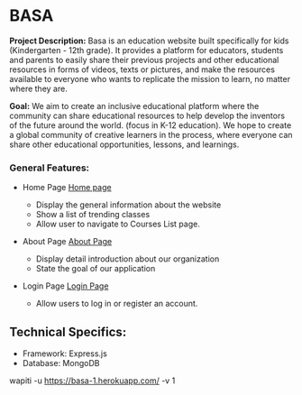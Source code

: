 # BASA

**Project Description:** Basa is an education website built specifically for kids (Kindergarten - 12th grade). It provides a platform for educators, students and parents to easily share their previous projects and other educational resources in forms of videos, texts or pictures, and make the resources available to everyone who wants to replicate the mission to learn, no matter where they are.

**Goal:** We aim to create an inclusive educational platform where the community can share educational resources to help develop the inventors of the future around the world. (focus in K-12 education). We hope to create a global community of creative learners in the process, where everyone can share other educational opportunities, lessons, and learnings.


### General Features:

* Home Page [Home page](client/views/welcome.hbs)
	- Display the general information about the website
	- Show a list of trending classes
	- Allow user to navigate to Courses List page.

* About Page [About Page](client/views/about.hbs)
	- Display detail introduction about our organization
	- State the goal of our application

* Login Page [Login Page](client/views/login.hbs)
	- Allow users to log in or register an account.


## Technical Specifics:
* Framework: Express.js
* Database: MongoDB



wapiti -u https://basa-1.herokuapp.com/ -v 1




